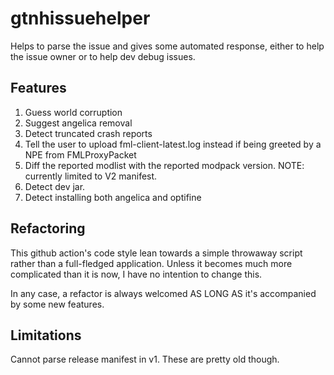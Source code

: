 # gtnhissuehelper

Helps to parse the issue and gives some automated response, either to help the issue owner or to help dev debug issues.

## Features

1. Guess world corruption
2. Suggest angelica removal
3. Detect truncated crash reports
4. Tell the user to upload fml-client-latest.log instead if being greeted by a NPE from FMLProxyPacket
5. Diff the reported modlist with the reported modpack version. NOTE: currently limited to V2 manifest. 
6. Detect dev jar.
7. Detect installing both angelica and optifine 

## Refactoring

This github action's code style lean towards a simple throwaway script rather than a full-fledged application.
Unless it becomes much more complicated than it is now, I have no intention to change this.

In any case, a refactor is always welcomed AS LONG AS it's accompanied by some new features. 

## Limitations

Cannot parse release manifest in v1. These are pretty old though.